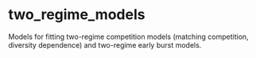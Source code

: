 # two_regime_models
Models for fitting two-regime competition models (matching competition, diversity dependence) and two-regime early burst models.
